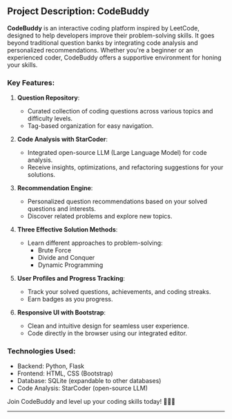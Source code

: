## Project Description: CodeBuddy

**CodeBuddy** is an interactive coding platform inspired by LeetCode, designed to help developers improve their problem-solving skills. It goes beyond traditional question banks by integrating code analysis and personalized recommendations. Whether you're a beginner or an experienced coder, CodeBuddy offers a supportive environment for honing your skills.

### Key Features:

1. **Question Repository**:
    - Curated collection of coding questions across various topics and difficulty levels.
    - Tag-based organization for easy navigation.

2. **Code Analysis with StarCoder**:
    - Integrated open-source LLM (Large Language Model) for code analysis.
    - Receive insights, optimizations, and refactoring suggestions for your solutions.

3. **Recommendation Engine**:
    - Personalized question recommendations based on your solved questions and interests.
    - Discover related problems and explore new topics.

4. **Three Effective Solution Methods**:
    - Learn different approaches to problem-solving:
        - Brute Force
        - Divide and Conquer
        - Dynamic Programming

5. **User Profiles and Progress Tracking**:
    - Track your solved questions, achievements, and coding streaks.
    - Earn badges as you progress.

6. **Responsive UI with Bootstrap**:
    - Clean and intuitive design for seamless user experience.
    - Code directly in the browser using our integrated editor.

### Technologies Used:

- Backend: Python, Flask
- Frontend: HTML, CSS (Bootstrap)
- Database: SQLite (expandable to other databases)
- Code Analysis: StarCoder (open-source LLM)

Join CodeBuddy and level up your coding skills today! 🚀👩‍💻

---
